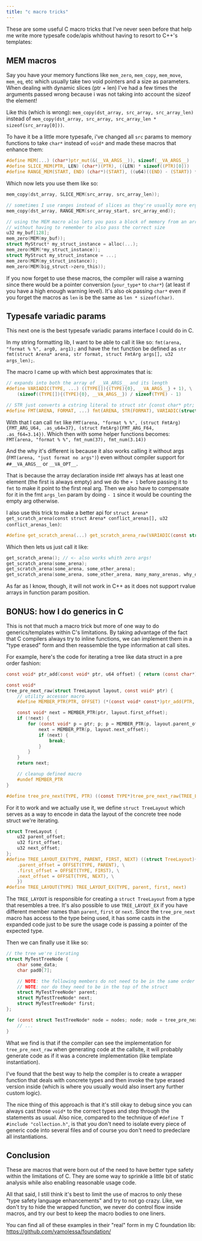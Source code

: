 ```yaml
---
title: "c macro tricks"
---
```


These are some useful C macro tricks that I've never seen before that
help me write more typesafe code/apis whithout having to resort to C++'s templates:

## MEM macros

Say you have your memory functions like `mem_zero`, `mem_copy`, `mem_move`, `mem_eq`, etc
which usually take two void pointers and a size as parameters.
When dealing with dynamic slices (ptr + len) I've had a few times the arguments passed wrong
because i was not taking into account the sizeof the element!

Like this (which is wrong): `mem_copy(dst_array, src_array, src_array_len)` instead of
`mem_copy(dst_array, src_array, src_array_len * sizeof(src_array[0]))`.

To have it be a little more typesafe, i've changed all `src` params to memory functions to take `char*` instead of `void*`
and made these macros that enhance them:

```c
#define MEM(...) (char*)ptr_mut(&(__VA_ARGS__)), sizeof(__VA_ARGS__)
#define SLICE_MEM(PTR, LEN) (char*)(PTR), ((LEN) * sizeof((PTR)[0]))
#define RANGE_MEM(START, END) (char*)(START), ((u64)((END) - (START)) * sizeof((START)[0]))
```

Which now lets you use them like so:

```c
mem_copy(dst_array, SLICE_MEM(src_array, src_array_len));

// sometimes I use ranges instead of slices as they're usually more ergonomic for code that does parsing
mem_copy(dst_array, RANGE_MEM(src_array_start, src_array_end));

// using the MEM macro also lets you pass a block of memory from an array or struct
// without having to remember to also pass the correct size
u32 my_buf[128];
mem_zero(MEM(my_buf));
struct MyStruct* my_struct_instance = alloc(...);
mem_zero(MEM(*my_struct_instance));
struct MyStruct my_struct_instance = ...;
mem_zero(MEM(my_struct_instance));
mem_zero(MEM(big_struct->zero_this));
```

If you now forget to use these macros, the compiler will raise a warning
since there would be a pointer conversion (`your_type*` to `char*`) (at least if you have a high enough warning level).
It's also ok passing `char*` even if you forget the macros as `len` is be the same as `len * sizeof(char)`.

## Typesafe variadic params

This next one is the best typesafe variadic params interface I could do in C.

In my string formatting lib, I want to be able to call it like so: `fmt(arena, "format % %", arg0, arg1);`
and have the `fmt` function be defined as `str fmt(struct Arena* arena, str format, struct FmtArg args[], u32 args_len);`.

The macro I came up with which best approximates that is:

```c
// expands into both the array of __VA_ARGS__ and its length
#define VARIADIC(TYPE, ...) ((TYPE[]){(TYPE){0}, __VA_ARGS__} + 1), \
	(sizeof((TYPE[]){(TYPE){0}, __VA_ARGS__}) / sizeof(TYPE) - 1)

// STR just converts a cstring literal to struct str {const char* ptr; u64 len;};
#define FMT(ARENA, FORMAT, ...) fmt(ARENA, STR(FORMAT), VARIADIC(struct FmtArg, __VA_ARGS__))
```

With that I can call `fmt` like
`FMT(arena, "format % %", (struct FmtArg){FMT_ARG_U64, .as_u64=37}, (struct FmtArg){FMT_ARG_F64, .as_f64=3.14})`.
Which then with some helper functions becomes: `FMT(arena, "format % %", fmt_num(37), fmt_num(3.14))`

And the why it's different is because it also works calling it without args (`FMT(arena, "just format no args")`)
even without compiler support for `##__VA_ARGS__` or `__VA_OPT__`.

That is because the array declaration inside `FMT` always has at least one element (the first is always empty)
and we do the `+ 1` before passing it to `fmt` to make it point to the first real arg.
Then we also have to compensate for it in the fmt `args_len` param by doing `- 1`
since it would be counting the empty arg otherwise.

I also use this trick to make a better api for
`struct Arena* get_scratch_arena(const struct Arena* conflict_arenas[], u32 conflict_arenas_len)`:

```c
#define get_scratch_arena(...) get_scratch_arena_raw(VARIADIC(const struct Arena*, __VA_ARGS__))
```

Which then lets us just call it like:

```c
get_scratch_arena(); // <- also works whith zero args!
get_scratch_arena(some_arena);
get_scratch_arena(some_arena, some_other_arena);
get_scratch_arena(some_arena, some_other_arena, many_many_arenas, why_do_you_need_so_much_arenas, boy_do_i_like_arenas);
```

As far as I know, though, it will not work in C++ as it does not support rvalue arrays in function param position.

## BONUS: how I do generics in C

This is not that much a macro trick but more of one way to do generics/templates within C's limitations.
By taking advantage of the fact that C compilers always try to inline functions, we can implement them in a
"type erased" form and then reassemble the type information at call sites.

For example, here's the code for iterating a tree like data struct in a pre order fashion:

```c
const void* ptr_add(const void* ptr, u64 offset) { return (const char*)ptr + offset; }

const void*
tree_pre_next_raw(struct TreeLayout layout, const void* ptr) {
	// utility accessor macro
	#define MEMBER_PTR(PTR, OFFSET) (*(const void* const*)ptr_add(PTR, OFFSET))

	const void* next = MEMBER_PTR(ptr, layout.first_offset);
	if (!next) {
		for (const void* p = ptr; p; p = MEMBER_PTR(p, layout.parent_offset)) {
			next = MEMBER_PTR(p, layout.next_offset);
			if (next) {
				break;
			}
		}
	}
	return next;

	// cleanup defined macro
	#undef MEMBER_PTR
}

#define tree_pre_next(TYPE, PTR) ((const TYPE*)tree_pre_next_raw(TREE_LAYOUT(TYPE), (const TYPE*)(PTR)))
```

For it to work and we actually use it, we define `struct TreeLayout` which serves as a way
to encode in data the layout of the concrete tree node struct we're iterating.

```c
struct TreeLayout {
	u32 parent_offset;
	u32 first_offset;
	u32 next_offset;
};
#define TREE_LAYOUT_EX(TYPE, PARENT, FIRST, NEXT) ((struct TreeLayout){ \
	.parent_offset = OFFSET(TYPE, PARENT), \
	.first_offset = OFFSET(TYPE, FIRST), \
	.next_offset = OFFSET(TYPE, NEXT), \
	})
#define TREE_LAYOUT(TYPE) TREE_LAYOUT_EX(TYPE, parent, first, next)
```

The `TREE_LAYOUT` is responsible for creating a `struct TreeLayout` from a type that resembles a tree.
It's also possible to use `TREE_LAYOUT_EX` if you have different member names than `parent`, `first` or `next`.
Since the `tree_pre_next` macro has access to the type being used, it has some casts in the expanded code
just to be sure the usage code is passing a pointer of the expected type.

Then we can finally use it like so:

```c
// the tree we're iterating
struct MyTestTreeNode {
	char some_data;
	char pad0[7];

	// NOTE: the following members do not need to be in the same order as `struct TreeLayout`
	// NOTE: nor do they need to be in the top of the struct
	struct MyTestTreeNode* parent;
	struct MyTestTreeNode* next;
	struct MyTestTreeNode* first;
};

for (const struct TestTreeNode* node = nodes; node; node = tree_pre_next(struct TestTreeNode, node)) {
	// ...
}
```

What we find is that if the compiler can see the implementation for `tree_pre_next_raw` when generating code
at the callsite, it will probably generate code as if it was a concrete implementation (like template instantiation).

I've found that the best way to help the compiler is to create a wrapper function that deals with concrete types
and then invoke the type erased version inside (which is where you usually would also insert any further custom logic).

The nice thing of this approach is that it's still okay to debug since you can always cast those `void*`
to the correct types and step through the statements as usual.
Also nice, compared to the technique of `#define T     #include "collection.h"`, is that you don't need to
isolate every piece of generic code into several files and of course you don't need to predeclare all instantiations.

## Conclusion

These are macros that were born out of the need to have better type safety within the limitations of C.
They are some way to sprinkle a little bit of static analysis while also enabling reasonable usage code.

All that said, I still think it's best to limit the use of macros to only
these "type safety language enhancements" and try to not go crazy.
Like, we don't try to hide the wrapped function, we never do control flow inside macros, and try our best
to keep the macro bodies to one liners.

You can find all of these examples in their "real" form in my C foundation lib:
https://github.com/vamolessa/foundation/
